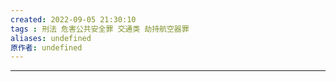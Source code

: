 ```yaml
---
created: 2022-09-05 21:30:10
tags : 刑法 危害公共安全罪 交通类 劫持航空器罪
aliases: undefined
原作者: undefined
---
```

---




